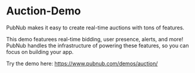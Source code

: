 # Auction-Demo

PubNub makes it easy to create real-time auctions with tons of features.

This demo featurees real-time bidding, user presence, alerts, and more! PubNub handles the infrastructure of powering these features, so you can focus on building your app.

Try the demo here: https://www.pubnub.com/demos/auction/
